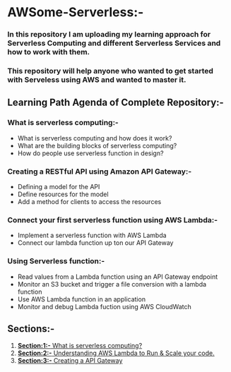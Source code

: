 # AWSome-Serverless:-
### In this repository I am uploading my learning approach for Serverless Computing and different Serverless Services and how to work with them. 
### This repository will help anyone who wanted to get started with Serveless using AWS and wanted to master it.

## Learning Path Agenda of Complete Repository:-

### What is serverless computing:-
* What is serverless computing and how does it work?
* What are the building blocks of serverless computing?
* How do people use serverless function in design?

### Creating a RESTful API using Amazon API Gateway:-
* Defining a model for the API
* Define resources for the model
* Add a method for clients to access the resources

### Connect your first serverless function using AWS Lambda:-
* Implement a serverless function with AWS Lambda
* Connect our lambda function up ton our API Gateway

### Using Serverless function:-
* Read values from a Lambda function using an API Gateway endpoint
* Monitor an S3 bucket and trigger a file conversion with a lambda function
* Use AWS Lambda function in an application 
* Monitor and debug Lambda fuction using AWS CloudWatch

## Sections:-
1. [**Section:1:-** What is serverless computing?](https://github.com/sauravraghuvanshi/Awsome-Serverless/tree/main/Section%201-%20What%20is%20serverless%20computing)
2. [**Section:2:-** Understanding AWS Lambda to Run & Scale your code.](https://github.com/sauravraghuvanshi/Awsome-Serverless/tree/main/Section%202-Understanding%20AWS%20Lambda%20to%20Run%20%26%20Scale%20your%20code)
3. [**Section:3:-** Creating a API Gateway](https://github.com/sauravraghuvanshi/Awsome-Serverless/tree/main/Section%203-%20Creating%20an%20API%20Gateway)
